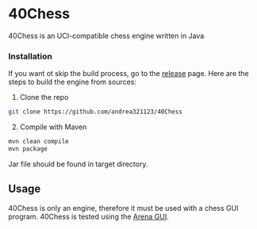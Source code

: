 <p>
  <h1>40Chess</h1>
  <p>
    40Chess is an UCI-compatible chess engine written in Java
  </p>
</p>

### Installation

If you want ot skip the build process, go to the <a href="https://github.com/andrea321123/40Chess/releases">release</a> page.
Here are the steps to build the engine from sources:

1. Clone the repo
```sh
git clone https://github.com/andrea321123/40Chess
```
2. Compile with Maven
```sh
mvn clean compile
mvn package
```

Jar file should be found in target directory. <br>

## Usage

40Chess is only an engine, therefore it must be used with a chess GUI program. 40Chess is tested using the <a href=http://www.playwitharena.de/>Arena GUI</a>.
